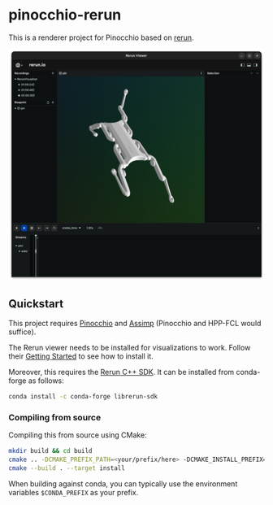 # pinocchio-rerun

This is a renderer project for Pinocchio based on [rerun](https://github.com/rerun-io/rerun).

![solo8](assets/solo8-in-viewer.png)

## Quickstart

This project requires [Pinocchio](https://github.com/stack-of-tasks/pinocchio) and [Assimp](https://github.com/assimp/assimp) (Pinocchio and HPP-FCL would suffice).

The Rerun viewer needs to be installed for visualizations to work. Follow their [Getting Started](https://github.com/rerun-io/rerun/tree/main#getting-started) to see how to install it.

Moreover, this requires the [Rerun C++ SDK](https://www.rerun.io/docs/getting-started/quick-start/cpp). It can be installed from conda-forge as follows:

```bash
conda install -c conda-forge librerun-sdk
```

### Compiling from source

Compiling this from source using CMake:

```bash
mkdir build && cd build
cmake .. -DCMAKE_PREFIX_PATH=<your/prefix/here> -DCMAKE_INSTALL_PREFIX=<your/prefix/here>
cmake --build . --target install
```

When building against conda, you can typically use the environment variables `$CONDA_PREFIX` as your prefix.
